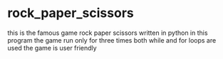 # rock_paper_scissors
this is the famous game rock paper scissors written in python 
in this program the game run only for three times 
both while and for loops are used 
the game is user friendly 
